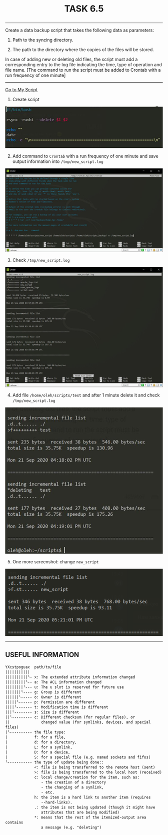 # <p align="center"> __TASK 6.5__ </p>

---

Create a data backup script that takes the following data as parameters:

1. Path to the syncing directory.

2. The path to the directory where the copies of the files will be stored.

In case of adding new or deleting old files, the script must add a corresponding entry to the log file indicating the time, type of operation and file name. [The command to run the script must be added to Crontab with a run frequency of one minute]

---

<a href="files/new_script" download>Go to My Script</a>

1. Create script

![1](screenshots/1.png)


2. Add command to `Crontab` with a run frequency of one minute and save output information into `/tmp/new_script.log`

![1](screenshots/2.png)


3. Check `/tmp/new_script.log`

![1](screenshots/3.png)


4. Add file `/home/oleh/scripts/test` and after 1 minute delete it and check `/tmp/new_script.log`

![1](screenshots/4.png)

5. One more screenshot: change `new_script`

![1](screenshots/5.png)

---

## USEFUL INFORMATION

```
YXcstpoguax  path/to/file
|||||||||||
||||||||||╰- x: The extended attribute information changed
|||||||||╰-- a: The ACL information changed
||||||||╰--- u: The u slot is reserved for future use
|||||||╰---- g: Group is different
||||||╰----- o: Owner is different
|||||╰------ p: Permission are different
||||╰------- t: Modification time is different
|||╰-------- s: Size is different
||╰--------- c: Different checksum (for regular files), or
||              changed value (for symlinks, devices, and special files)
|╰---------- the file type:
|            f: for a file,
|            d: for a directory,
|            L: for a symlink,
|            D: for a device,
|            S: for a special file (e.g. named sockets and fifos)
╰----------- the type of update being done::
             <: file is being transferred to the remote host (sent)
             >: file is being transferred to the local host (received)
             c: local change/creation for the item, such as:
                - the creation of a directory
                - the changing of a symlink,
                - etc.
             h: the item is a hard link to another item (requires
                --hard-links).
             .: the item is not being updated (though it might have
                attributes that are being modified)
             *: means that the rest of the itemized-output area contains
                a message (e.g. "deleting")
```
